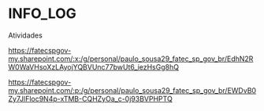 # INFO_LOG

Atividades

https://fatecspgov-my.sharepoint.com/:x:/g/personal/paulo_sousa29_fatec_sp_gov_br/EdhN2RW0WaVHsoXzLAyojYQBVUnc77bwUt6_iezHsGg8hQ

https://fatecspgov-my.sharepoint.com/:p:/g/personal/paulo_sousa29_fatec_sp_gov_br/EWDvB0Zy7JlFloc9N4p-xTMB-CQHZyOa_c-0j93BVPHPTQ



